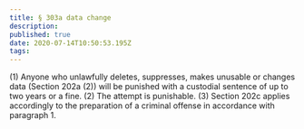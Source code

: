 ```yaml
---
title: § 303a data change 
description: 
published: true
date: 2020-07-14T10:50:53.195Z
tags: 
---
```


(1) Anyone who unlawfully deletes, suppresses, makes unusable or changes data (Section 202a (2)) will be punished with a custodial sentence of up to two years or a fine.
(2) The attempt is punishable.
(3) Section 202c applies accordingly to the preparation of a criminal offense in accordance with paragraph 1.